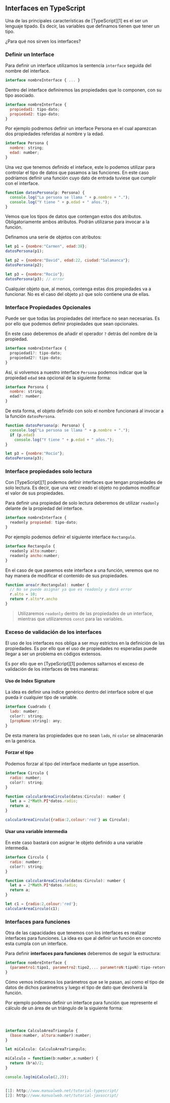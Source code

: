 
## Interfaces en TypeScript

Una de las principales características de [TypeScript][1] es el ser un lenguaje tipado. Es decir, las variables que definamos tienen que tener un tipo.

¿Para qué nos sirven los interfaces?

### Definir un Interface

Para definir un interface utilizamos la sentencia `interface` seguida del nombre del interface.

~~~javascript
interface nombreInterface { ... }
~~~

Dentro del interface definiremos las propiedades que lo componen, con su tipo asociado.

~~~javascript
interface nombreInterface {
  propiedad1: tipo-dato;
  propiedad2: tipo-dato;
}
~~~

Por ejemplo podremos definir un interface Persona en el cual aparezcan dos propiedades referidas al nombre y la edad.

~~~javascript
interface Persona {
  nombre: string;
  edad: number;
}
~~~

Una vez que tenemos definido el inteface, este lo podemos utilizar para controlar el tipo de datos que pasamos a las funciones. En este caso podríamos definir una función cuyo dato de entrada tuviese que cumplir con el interface.

~~~javascript
function datosPersona(p: Persona) {
  console.log("La persona se llama " + p.nombre + ".");
  console.log("Y tiene " + p.edad + " años.");
}
~~~

Vemos que los tipos de datos que contengan estos dos atributos. Obligatoriamente ambos atributos. Podrán utilizarse para invocar a la función.

Definamos una serie de objetos con atributos:

~~~javascript
let p1 = {nombre:"Carmen", edad:38};
datosPersona(p1);

let p2 = {nombre:"David", edad:22, ciudad:"Salamanca"};
datosPersona(p2);

let p3 = {nombre:"Rocío"};
datosPersona(p3); // error
~~~

Cualquier objeto que, al menos, contenga estas dos propiedades va a funcionar. No es el caso del objeto `p3` que solo contiene una de ellas.

### Interface Propiedades Opcionales
Puede ser que todas las propiedades del interface no sean necesarias. Es por ello que podemos definir propiedades que sean opcionales.

En este caso deberemos de añadir el operador `?` detrás del nombre de la propiedad.

~~~javascript
interface nombreInterface {
  propiedad1?: tipo-dato;
  propiedad2?: tipo-dato;
}
~~~

Así, si volvemos a nuestro interface `Persona` podemos indicar que la propiedad `edad` sea opcional de la siguiente forma:

~~~javascript
interface Persona {
  nombre: string;
  edad?: number;
}
~~~

De esta forma, el objeto definido con solo el nombre funcionará al invocar a la función `datosPersona`.

~~~javascript
function datosPersona(p: Persona) {
  console.log("La persona se llama " + p.nombre + ".");
  if (p.edad)
    console.log("Y tiene " + p.edad + " años.");
}

let p3 = {nombre:"Rocío"};
datosPersona(p3);
~~~

### Interface propiedades solo lectura
Con [TypeScript][1] podemos definir interfaces que tengan propiedades de solo lectura. Es decir, que una vez creado el objeto no podamos modificar el valor de sus propiedades.

Para definir una propiedad de solo lectura deberemos de utilizar `readonly` delante de la propiedad del interface.

~~~javascript
interface nombreInterface {
  readonly propiedad: tipo-dato;
}
~~~

Por ejemplo podemos definir el siguiente interface `Rectangulo`.

~~~javascript
interface Rectangulo {
  readonly alto:number;
  readonly ancho:number;
}
~~~

En el caso de que pasemos este interface a una función, veremos que no hay manera de modificar el contenido de sus propiedades.

~~~javascript
function area(r:Rectangulo): number {
  // No se puede asignar ya que es readonly y dará error
  r.alto = 10;  
  return r.alto*r.ancho
}
~~~

> Utilizaremos `readonly` dentro de las propiedades de un interface, mientras que utilizaremos `const` para las variables.

### Exceso de validación de los interfaces
El uso de los interfaces nos obliga a ser muy estrictos en la definición de las propiedades. Es por ello que el uso de propiedades no esperadas puede llegar a ser un problema en códigos extensos.

Es por ello que en [TypeScript][1] podemos saltarnos el exceso de validación de los interfaces de tres maneras:

#### Uso de Index Signature
La idea es definir una índice genérico dentro del interface sobre el que pueda ir cualquier tipo de variable.

~~~javascript
interface Cuadrado {
  lado: number;
  color?: string;
  [propName:string]: any;
}
~~~

De esta manera las propiedades que no sean `lado`, ni `color` se almacenarán en la genérica.

#### Forzar el tipo
Podemos forzar al tipo del interface mediante un type assertion.

~~~javascript
interface Circulo {
  radio: number;
  color?: string;
}

function calcularAreaCirculo(datos:Circulo): number {
  let a = 2*Math.PI*datos.radio;
  return a;
}

calcularAreaCirculo({radio:2,colour:'red'} as Circulo);
~~~

#### Usar una variable intermedia
En este caso bastará con asignar le objeto definido a una variable intermedia.

~~~javascript
interface Circulo {
  radio: number;
  color?: string;
}

function calcularAreaCirculo(datos:Circulo): number {
  let a = 2*Math.PI*datos.radio;
  return a;
}

let c1 = {radio:2,colour:'red'};
calcularAreaCirculo(c1);
~~~

### Interfaces para funciones
Otra de las capacidades que tenemos con los interfaces es realizar interfaces para funciones. La idea es que al definir un función en concreto esta cumpla con un interface.

Para definir **interfaces para funciones** deberemos de seguir la estructura:

~~~javascript
interface nombreInterface {
  (parametro1:tipo1, parametro2:tipo2,... parametroN:tipoN):tipo-retorno;  
}
~~~

Cómo vemos indicamos los parámetros que se le pasan, así como el tipo de datos de dichos parámetros y luego el tipo de dato que devolverá la función.

Por ejemplo podemos definir un interface para función que represente el cálculo de un área de un triángulo de la siguiente forma:

~~~javascript



interface CalculoAreaTriangulo {
  (base:number, altura:number):number;
}

let miCalculo: CalculoAreaTriangulo;

miCalculo = function(b:number,a:number) {
  return (b*a)/2;
}

console.log(miCalculo(2,2));


[1]: http://www.manualweb.net/tutorial-typescript/
[2]: http://www.manualweb.net/tutorial-javascript/
